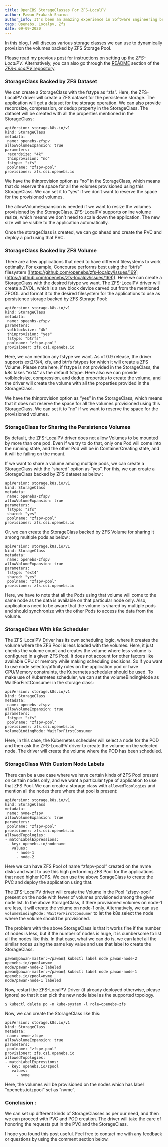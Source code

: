 ```yaml
---
title: OpenEBS StorageClasses For ZFS-LocalPV
author: Pawan Prakash Sharma
author_info: It's been an amazing experience in Software Engineering because of my love for coding. In my free time, I read books, play table tennis and watch tv series
tags: Openebs, Localpv, Zfs
date: 09-09-2020
---
```


In this blog, I will discuss various storage classes we can use to dynamically provision the volumes backed by ZFS Storage Pool.

Please read my previous[ post](https://blog.openebs.io/openebs-dynamic-volume-provisioning-on-zfs-d8670720181d?__hstc=216392137.7dc0753f698b104ea002a16b84268b54.1580207831486.1580207831486.1580207831486.1&amp;__hssc=216392137.1.1580207831487&amp;__hsfp=818904025) for instructions on setting up the *ZFS-LocalPV*. Alternatively, you can also go through the [README](https://github.com/openebs/zfs-localpv/blob/master/README.md) section of the [*ZFS-LocalPV* repository](https://github.com/openebs/zfs-localpv).

### **StorageClass Backed by ZFS Dataset**

We can create a StorageClass with the fstype as “zfs”. Here, the ZFS-LocalPV driver will create a ZFS dataset for the persistence storage. The application will get a dataset for the storage operation. We can also provide recordsize, compression, or dedup property in the StorageClass. The dataset will be created with all the properties mentioned in the StorageClass:

    apiVersion: storage.k8s.io/v1
    kind: StorageClass
    metadata:
     name: openebs-zfspv
    allowVolumeExpansion: true
    parameters:
     recordsize: "4k"
     thinprovision: "no"
     fstype: "zfs"
     poolname: "zfspv-pool"
    provisioner: zfs.csi.openebs.io

We have the thinprovision option as “no” in the StorageClass, which means that do reserve the space for all the volumes provisioned using this StorageClass. We can set it to “yes” if we don’t want to reserve the space for the provisioned volumes.

The allowVolumeExpansion is needed if we want to resize the volumes provisioned by the StorageClass. ZFS-LocalPV supports online volume resize, which means we don’t need to scale down the application. The new size will be visible to the application automatically.

Once the storageClass is created, we can go ahead and create the PVC and deploy a pod using that PVC.

### **StorageClass Backed by ZFS Volume**

There are a few applications that need to have different filesystems to work optimally. For example, Concourse performs best using the “btrfs” filesystem ([https://github.com/openebs/zfs-localpv/issues/169](https://github.com/openebs/zfs-localpv/issues/169)). Here we can create a StorageClass with the desired fstype we want. The ZFS-LocalPV driver will create a ZVOL, which is a raw block device carved out from the mentioned ZPOOL and format it to the desired filesystem for the applications to use as persistence storage backed by ZFS Storage Pool:

    apiVersion: storage.k8s.io/v1
    kind: StorageClass
    metadata:
     name: opeenbs-zfspv
    parameters:
     volblocksize: "4k"
     thinprovision: "yes"
     fstype: "btrfs"
     poolname: "zfspv-pool"
    provisioner: zfs.csi.openebs.io

Here, we can mention any fstype we want. As of 0.9 release, the driver supports ext2/3/4, xfs, and btrfs fstypes for which it will create a ZFS Volume. Please note here, if fstype is not provided in the StorageClass, the k8s takes “ext4" as the default fstype. Here also we can provide volblocksize, compression, and dedup properties to create the volume, and the driver will create the volume with all the properties provided in the StorageClass.

We have the thinprovision option as “yes” in the StorageClass, which means that it does not reserve the space for all the volumes provisioned using this StorageClass. We can set it to “no” if we want to reserve the space for the provisioned volumes.

### **StorageClass for Sharing the Persistence Volumes**

By default, the ZFS-LocalPV driver does not allow Volumes to be mounted by more than one pod. Even if we try to do that, only one Pod will come into the running state, and the other Pod will be in ContainerCreating state, and it will be failing on the mount.

If we want to share a volume among multiple pods, we can create a StorageClass with the “shared” option as “yes”. For this, we can create a StorageClass backed by ZFS dataset as below :

    apiVersion: storage.k8s.io/v1
    kind: StorageClass
    metadata:
     name: openebs-zfspv
    allowVolumeExpansion: true
    parameters:
     fstype: "zfs"
     shared: "yes"
     poolname: "zfspv-pool"
    provisioner: zfs.csi.openebs.io

Or, we can create the StorageClass backed by ZFS Volume for sharing it among multiple pods as below :

    apiVersion: storage.k8s.io/v1
    kind: StorageClass
    metadata:
     name: openebs-zfspv
    allowVolumeExpansion: true
    parameters:
     fstype: "ext4"
     shared: "yes"
     poolname: "zfspv-pool"
    provisioner: zfs.csi.openebs.io

Here, we have to note that all the Pods using that volume will come to the same node as the data is available on that particular node only. Also, applications need to be aware that the volume is shared by multiple pods and should synchronize with the other Pods to access the data from the volume.

### **StorageClass With k8s Scheduler**

The ZFS-LocalPV Driver has its own scheduling logic, where it creates the volume where the ZFS Pool is less loaded with the volumes. Here, it just checks the volume count and creates the volume where less volume is configured in a given ZFS Pool. It does not account for other factors like available CPU or memory while making scheduling decisions. So if you want to use node selector/affinity rules on the application pod or have CPU/Memory constraints, the Kubernetes scheduler should be used. To make use of Kubernetes scheduler, we can set the volumeBindingMode as WaitForFirstConsumer in the storage class:

    apiVersion: storage.k8s.io/v1
    kind: StorageClass
    metadata:
     name: openebs-zfspv
    allowVolumeExpansion: true
    parameters:
     fstype: "zfs"
     poolname: "zfspv-pool"
    provisioner: zfs.csi.openebs.io
    volumeBindingMode: WaitForFirstConsumer

Here, in this case, the Kubernetes scheduler will select a node for the POD and then ask the ZFS-LocalPV driver to create the volume on the selected node. The driver will create the volume where the POD has been scheduled.

### **StorageClass With Custom Node Labels**

There can be a use case where we have certain kinds of ZFS Pool present on certain nodes only, and we want a particular type of application to use that ZFS Pool. We can create a storage class with `allowedTopologies` and mention all the nodes there where that pool is present:

    apiVersion: storage.k8s.io/v1
    kind: StorageClass
    metadata:
     name: nvme-zfspv
    allowVolumeExpansion: true
    parameters:
     poolname: "zfspv-pool"
    provisioner: zfs.csi.openebs.io
    allowedTopologies:
    - matchLabelExpressions:
     - key: openebs.io/nodename
       values:
         - node-1
         - node-2

Here we can have ZFS Pool of name “zfspv-pool” created on the nvme disks and want to use this high performing ZFS Pool for the applications that need higher IOPS. We can use the above SorageClass to create the PVC and deploy the application using that.

The ZFS-LocalPV driver will create the Volume in the Pool “zfspv-pool” present on the node with fewer of volumes provisioned among the given node list. In the above StorageClass, if there provisioned volumes on node-1 are less, it will create the volume on node-1 only. Alternatively, we can use `volumeBindingMode: WaitForFirstConsumer` to let the k8s select the node where the volume should be provisioned.

The problem with the above StorageClass is that it works fine if the number of nodes is less, but if the number of nodes is huge, it is cumbersome to list all the nodes like this. In that case, what we can do is, we can label all the similar nodes using the same key value and use that label to create the StorageClass.

    pawan@pawan-master:~/pawan$ kubectl label node pawan-node-2 openebs.io/zpool=nvme
    node/pawan-node-2 labeled
    pawan@pawan-master:~/pawan$ kubectl label node pawan-node-1 openebs.io/zpool=nvme
    node/pawan-node-1 labeled

Now, restart the ZFS-LocalPV Driver (if already deployed otherwise, please ignore) so that it can pick the new node label as the supported topology.

    $ kubectl delete po -n kube-system -l role=openebs-zfs

Now, we can create the StorageClass like this:

    apiVersion: storage.k8s.io/v1
    kind: StorageClass
    metadata:
     name: nvme-zfspv
    allowVolumeExpansion: true
    parameters:
     poolname: "zfspv-pool"
    provisioner: zfs.csi.openebs.io
    allowedTopologies:
    - matchLabelExpressions:
     - key: openebs.io/zpool
       values:
         - nvme

Here, the volumes will be provisioned on the nodes which has label “openebs.io/zpool” set as “nvme”.

### **Conclusion :**

We can set up different kinds of StorageClasses as per our need, and then we can proceed with PVC and POD creation. The driver will take the care of honoring the requests put in the PVC and the StorageClass.

I hope you found this post useful. Feel free to contact me with any feedback or questions by using the comment section below.
